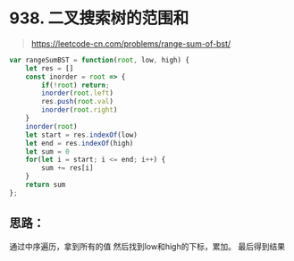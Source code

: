 # 938. 二叉搜索树的范围和

> https://leetcode-cn.com/problems/range-sum-of-bst/

```js
var rangeSumBST = function(root, low, high) {
    let res = []
    const inorder = root => {
        if(!root) return;
        inorder(root.left)
        res.push(root.val)
        inorder(root.right)
    }
    inorder(root)
    let start = res.indexOf(low)
    let end = res.indexOf(high)
    let sum = 0
    for(let i = start; i <= end; i++) {
        sum += res[i]
    }
    return sum
};
```

## 思路：
通过中序遍历，拿到所有的值
然后找到low和high的下标，累加。
最后得到结果